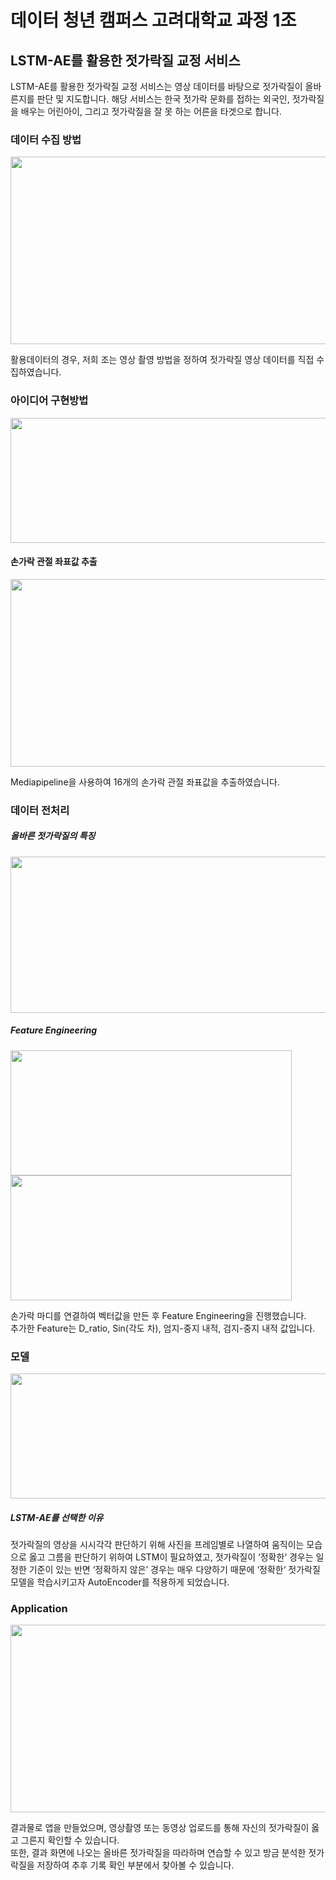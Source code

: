 # 데이터 청년 캠퍼스 고려대학교 과정 1조
## LSTM-AE를 활용한 젓가락질 교정 서비스

LSTM-AE를 활용한 젓가락질 교정 서비스는 영상 데이터를 바탕으로 젓가락질이 올바른지를 판단 및 지도합니다. 해당 서비스는 한국 젓가락 문화를 접하는 외국인, 젓가락질을 배우는 어린아이, 그리고 젓가락질을 잘 못 하는 어른을 타겟으로 합니다.

### 데이터 수집 방법

<img src="https://user-images.githubusercontent.com/87642864/131116062-73ceb2dc-3dfd-4daf-b785-4686ca72a909.PNG"  width="600" height="300">

활용데이터의 경우, 저희 조는 영상 촬영 방법을 정하여 젓가락질 영상 데이터를 직접 수집하였습니다. 


### 아이디어 구현방법

<img src="https://user-images.githubusercontent.com/87642864/131116436-5a28a112-7c34-49db-9bb7-142fd6d52b5b.PNG"  width="700" height="200">

#### 손가락 관절 좌표값 추출

<img src="https://user-images.githubusercontent.com/87642864/131116539-49ccc4f0-955a-400f-a3d3-634d16bae12e.PNG"  width="700" height="300">

Mediapipeline을 사용하여 16개의 손가락 관절 좌표값을 추출하였습니다.


### 데이터 전처리

##### 올바른 젓가락질의 특징

<img src="https://user-images.githubusercontent.com/87642864/131116974-749692cd-9b33-4c2c-80e0-e0cdf226edd4.PNG"  width="550" height="250">


##### Feature Engineering

<img src="https://user-images.githubusercontent.com/87642864/131117158-a329810a-4358-4f29-9098-6859c0782e8a.PNG"  width="450" height="200">

<img src="https://user-images.githubusercontent.com/87642864/131117200-d61319df-0a28-450f-9a5d-026fb4264e2d.PNG"  width="450" height="200">

손가락 마디를 연결하여 벡터값을 만든 후 Feature Engineering을 진행했습니다.  
추가한 Feature는 D_ratio, Sin(각도 차), 엄지-중지 내적, 검지-중지 내적 값입니다.

### 모델

<img src="https://user-images.githubusercontent.com/87642864/131117518-a062f481-510e-44ba-9e64-62a9867ed3c1.PNG"  width="750" height="200">

##### LSTM-AE를 선택한 이유

젓가락질의 영상을 시시각각 판단하기 위해 사진을 프레임별로 나열하여 움직이는 모습으로 옳고 그름을 판단하기 위하여 LSTM이 필요하였고, 젓가락질이 ‘정확한‘ 경우는 일정한 기준이 있는 반면 ‘정확하지 않은’ 경우는 매우 다양하기 때문에 ‘정확한‘ 젓가락질 모델을 학습시키고자 AutoEncoder를 적용하게 되었습니다.


### Application

<img src="https://user-images.githubusercontent.com/87642864/131119944-e4ecde7c-e346-4085-9006-e0512058d57d.PNG"  width="670" height="300">

결과물로 앱을 만들었으며, 영상촬영 또는 동영상 업로드를 통해 자신의 젓가락질이 옳고 그른지 확인할 수 있습니다.  
또한, 결과 화면에 나오는 올바른 젓가락질을 따라하며 연습할 수 있고 방금 분석한 젓가락질을 저장하여 추후 기록 확인 부분에서 찾아볼 수 있습니다.

